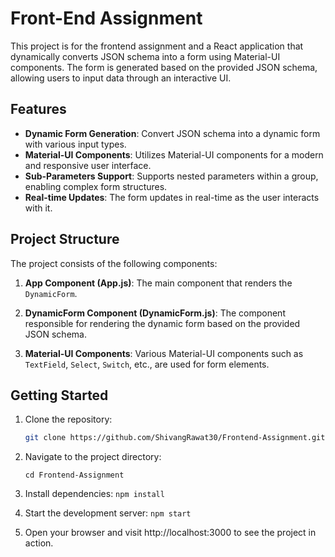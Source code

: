 # Front-End Assignment

This project is for the frontend assignment and a React application that dynamically converts JSON schema into a form using Material-UI components. The form is generated based on the provided JSON schema, allowing users to input data through an interactive UI.

## Features

- **Dynamic Form Generation**: Convert JSON schema into a dynamic form with various input types.
- **Material-UI Components**: Utilizes Material-UI components for a modern and responsive user interface.
- **Sub-Parameters Support**: Supports nested parameters within a group, enabling complex form structures.
- **Real-time Updates**: The form updates in real-time as the user interacts with it.

## Project Structure

The project consists of the following components:

1. **App Component (App.js)**: The main component that renders the `DynamicForm`.

2. **DynamicForm Component (DynamicForm.js)**: The component responsible for rendering the dynamic form based on the provided JSON schema.

3. **Material-UI Components**: Various Material-UI components such as `TextField`, `Select`, `Switch`, etc., are used for form elements.

## Getting Started
1. Clone the repository:

   ```bash
   git clone https://github.com/ShivangRawat30/Frontend-Assignment.git

2. Navigate to the project directory:

    `cd Frontend-Assignment`

3. Install dependencies:
    `npm install`

4. Start the development server:
    `npm start`

5. Open your browser and visit http://localhost:3000 to see the project in action.

